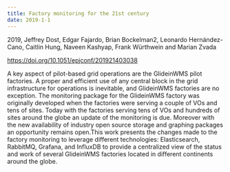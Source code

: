```yaml
---
title: Factory monitoring for the 21st century
date: 2019-1-1
---
```


2019, Jeffrey Dost, Edgar Fajardo, Brian Bockelman2, Leonardo Hernández-Cano, Caitlin Hung, Naveen Kashyap, Frank Würthwein and Marian Zvada

https://doi.org/10.1051/epjconf/201921403038

A key aspect of pilot-based grid operations are the GlideinWMS pilot factories.
A proper and efficient use of any central block in the grid infrastructure for
operations is inevitable, and GlideinWMS factories are no exception. The
monitoring package for the GlideinWMS factory was originally developed when the
factories were serving a couple of VOs and tens of sites. Today with the
factories serving tens of VOs and hundreds of sites around the globe an update
of the monitoring is due. Moreover with the new availability of industry open
source storage and graphing packages an opportunity remains open.This work
presents the changes made to the factory monitoring to leverage different
technologies: Elasticsearch, RabbitMQ, Grafana, and InfluxDB to provide
a centralized view of the status and work of several GlideinWMS factories
located in different continents around the globe.

